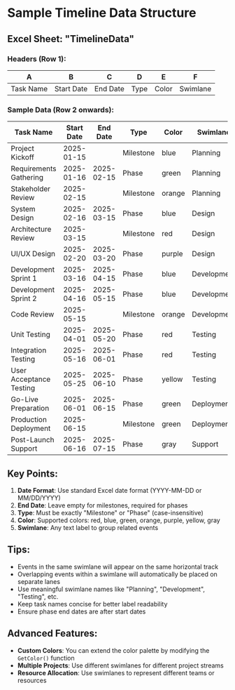 # Sample Timeline Data Structure

## Excel Sheet: "TimelineData"

### Headers (Row 1):
| A | B | C | D | E | F |
|---|---|---|---|---|---|
| Task Name | Start Date | End Date | Type | Color | Swimlane |

### Sample Data (Row 2 onwards):

| Task Name | Start Date | End Date | Type | Color | Swimlane |
|-----------|------------|----------|------|-------|----------|
| Project Kickoff | 2025-01-15 | | Milestone | blue | Planning |
| Requirements Gathering | 2025-01-16 | 2025-02-15 | Phase | green | Planning |
| Stakeholder Review | 2025-02-15 | | Milestone | orange | Planning |
| System Design | 2025-02-16 | 2025-03-15 | Phase | blue | Design |
| Architecture Review | 2025-03-15 | | Milestone | red | Design |
| UI/UX Design | 2025-02-20 | 2025-03-20 | Phase | purple | Design |
| Development Sprint 1 | 2025-03-16 | 2025-04-15 | Phase | blue | Development |
| Development Sprint 2 | 2025-04-16 | 2025-05-15 | Phase | blue | Development |
| Code Review | 2025-05-15 | | Milestone | orange | Development |
| Unit Testing | 2025-04-01 | 2025-05-20 | Phase | red | Testing |
| Integration Testing | 2025-05-16 | 2025-06-01 | Phase | red | Testing |
| User Acceptance Testing | 2025-05-25 | 2025-06-10 | Phase | yellow | Testing |
| Go-Live Preparation | 2025-06-01 | 2025-06-15 | Phase | green | Deployment |
| Production Deployment | 2025-06-15 | | Milestone | green | Deployment |
| Post-Launch Support | 2025-06-16 | 2025-07-15 | Phase | gray | Support |

## Key Points:

1. **Date Format**: Use standard Excel date format (YYYY-MM-DD or MM/DD/YYYY)
2. **End Date**: Leave empty for milestones, required for phases
3. **Type**: Must be exactly "Milestone" or "Phase" (case-insensitive)
4. **Color**: Supported colors: red, blue, green, orange, purple, yellow, gray
5. **Swimlane**: Any text label to group related events

## Tips:

- Events in the same swimlane will appear on the same horizontal track
- Overlapping events within a swimlane will automatically be placed on separate lanes
- Use meaningful swimlane names like "Planning", "Development", "Testing", etc.
- Keep task names concise for better label readability
- Ensure phase end dates are after start dates

## Advanced Features:

- **Custom Colors**: You can extend the color palette by modifying the `GetColor()` function
- **Multiple Projects**: Use different swimlanes for different project streams
- **Resource Allocation**: Use swimlanes to represent different teams or resources
